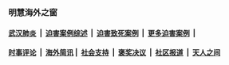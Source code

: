
### 明慧海外之窗

####  [武汉肺炎](indexes/365.md?t=05112001) &nbsp;|&nbsp;  [迫害案例综述](indexes/328.md?t=05112001) &nbsp;|&nbsp; [迫害致死案例](indexes/277.md?t=05112001)  &nbsp;|&nbsp; [更多迫害案例](indexes/81.md?t=05112001)  &nbsp;|&nbsp; 
####  [时事评论](indexes/19.md?t=05112001) &nbsp;|&nbsp; [海外简讯](indexes/245.md?t=05112001)&nbsp;|&nbsp;  [社会支持](indexes/140.md?t=05112001) &nbsp;|&nbsp; [褒奖决议](indexes/282.md?t=05112001) &nbsp;|&nbsp; [社区报道](indexes/91.md?t=05112001)  &nbsp;|&nbsp; [天人之间](indexes/78.md?t=05112001) 

